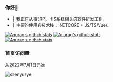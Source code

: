 ### 你好👋

- 🔭 我正在从事ERP、HIS系统相关的软件研发工作.
- 👯 主要的使用的技术栈：.NETCORE + JS/TS/Vue/.

[![Anurag's github stats](https://github-readme-stats-six-blue.vercel.app/api?username=shenyueyemiao&count_private=true&show_icons=true)](https://github.com/anuraghazra/github-readme-stats)
[![Anurag's github stats](https://github-profile-trophy.vercel.app/?username=shenyueyemiao&title=Star,Follower,Commit,Issue&theme=chartreuse-dark)](https://github.com/shenyueyemiao)   
[![Anurag's github stats](https://github-readme-stats-six-blue.vercel.app/api/top-langs/?username=shenyueyemiao&langs_count=8&hide=java,html,scss,batchfile&exclude_repo=Shopsnweb-xf)](https://github-readme-stats.vercel.app)    
### 首页访问量

从2022年7月1日开始

![shenyueye](https://count.getloli.com/get/@shenyueyemiao)
